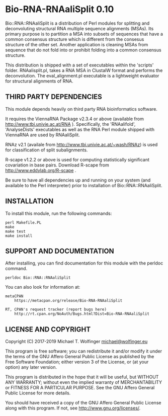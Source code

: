 # Bio-RNA-RNAaliSplit 0.10

Bio::RNA::RNAaliSplit is a distribution of Perl modules for splitting
and deconvoluting structural RNA multiple sequence alignments
(MSAs). Its primary purpose is to partition a MSA into subsets of
sequences that have a common consensus structure which is different
from the consesus structure of the other set. Another application is
cleaning MSAs from sequence that do not fold into or prohibit folding
into a common consensus structure.

This distribution is shipped with a set of executables within the
'scripts' folder. RNAalisplit.pl, takes a RNA MSA in ClustalW format
and performs the deconvolution. The eval_alignment.pl executable is a
lightweight evaluator for structural alignments of RNA.

## THIRD PARTY DEPENDENCIES

This module depends heavily on third party RNA bioinformatics software.

It requires the ViennaRNA Package v2.3.4 or above (available from
http://www.tbi.univie.ac.at/RNA ). Specifically, the 'RNAalifold',
'AnalyseDists' executables as well as the RNA Perl module shipped with
ViennaRNA are used by RNAaliSplit.

RNAz v2.1 (availale from http://www.tbi.univie.ac.at/~wash/RNAz) is
used for classification of split subalignments.

R-scape v1.2.2 or above is used for computing statistically
significant covariation in base pairs. Download R-scape from
http://www.eddylab.org/R-scape .

Be sure to have all dependencies up and running on your system (and
available to the Perl interpreter) prior to installation of
Bio::RNA::RNAaliSplit.

## INSTALLATION

To install this module, run the following commands:

	perl Makefile.PL
	make
	make test
	make install

## SUPPORT AND DOCUMENTATION

After installing, you can find documentation for this module with the
perldoc command.

    perldoc Bio::RNA::RNAaliSplit

You can also look for information at:

    metaCPAN
        https://metacpan.org/release/Bio-RNA-RNAaliSplit

    RT, CPAN's request tracker (report bugs here)
        http://rt.cpan.org/NoAuth/Bugs.html?Dist=Bio-RNA-RNAaliSplit

## LICENSE AND COPYRIGHT

Copyright (C) 2017-2019 Michael T. Wolfinger <michael@wolfinger.eu>

This program is free software; you can redistribute it and/or
modify it under the terms of the GNU Affero General Public
License as published by the Free Software Foundation; either
version 3 of the License, or (at your option) any later version.

This program is distributed in the hope that it will be useful,
but WITHOUT ANY WARRANTY; without even the implied warranty of
MERCHANTABILITY or FITNESS FOR A PARTICULAR PURPOSE.  See the GNU
Affero General Public License for more details.

You should have received a copy of the GNU Affero General Public
License along with this program.  If not, see
http://www.gnu.org/licenses/.
